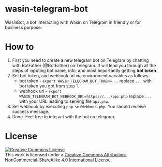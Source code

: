 # wasin-telegram-bot
WasinBot, a bot interacting with Wasin on Telegram in friendly or for business purpose.

# How to
1. First you need to create a new telegram bot on Telegram by chatting with BotFather (@BotFather) on Telegram. It will lead you through all the steps of inputing bot name, info, and most importantly getting **bot token**.
2. Set bot token, and webhook url via environment variables as follows.
   * bot token - `export WASIN_TELEGRAM_BOT_TOKEN=...` replace `...` with bot token you got from step 1.
   * webhook url - `export WASIN_TELEGRAM_BOT_WEBHOOK_URL=https://.../api.php` replace `...` with your URL leading to serving file `api.php`.
3. Set webhook by executing `php setWebhook.php`. You should receive success message.
4. Done. Feel free to interact with the bot on telegram.

# License

[![Creative Commons License](https://i.creativecommons.org/l/by-nc-sa/4.0/88x31.png)](http://creativecommons.org/licenses/by-nc-sa/4.0/)  
This work is licensed under a [Creative Commons Attribution-NonCommercial-ShareAlike 4.0 International License](https://github.com/haxpor/wasin-telegram-bot/blob/master/LICENSE).